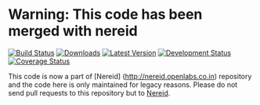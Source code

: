 
Warning: This code has been merged with nereid
==============================================

[![Build Status](https://travis-ci.org/openlabs/nereid.svg?branch=develop)](https://travis-ci.org/openlabs/nereid)
[![Downloads](https://pypip.in/download/trytond_nereid/badge.svg)](https://pypi.python.org/pypi/trytond_nereid/)
[![Latest Version](https://pypip.in/version/trytond_nereid/badge.svg)](https://pypi.python.org/pypi/trytond_nereid/)
[![Development Status](https://pypip.in/status/trytond_nereid/badge.svg)](https://pypi.python.org/pypi/trytond_nereid/)
[![Coverage Status](https://coveralls.io/repos/openlabs/nereid/badge.svg?branch=develop)](https://coveralls.io/r/openlabs/nereid?branch=develop)

This code is now a part of [Nereid] (http://nereid.openlabs.co.in)
repository and the code here is only maintained for legacy reasons. Please
do not send pull requests to this repository but to
[Nereid](http://nereid.openlabs.co.in).
